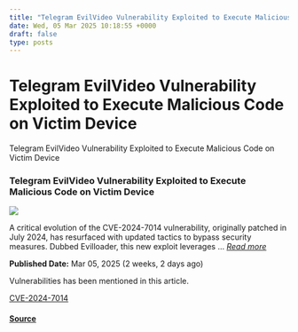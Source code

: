 ```yaml
---
title: "Telegram EvilVideo Vulnerability Exploited to Execute Malicious Code on Victim Device"
date: Wed, 05 Mar 2025 10:18:55 +0000
draft: false
type: posts
---
```

# Telegram EvilVideo Vulnerability Exploited to Execute Malicious Code on Victim Device





 Telegram EvilVideo Vulnerability Exploited to Execute Malicious Code on Victim Device 

### Telegram EvilVideo Vulnerability Exploited to Execute Malicious Code on Victim Device

![](https://upload.cvefeed.io/news/33546/thumbnail.jpg)

A critical evolution of the CVE-2024-7014 vulnerability, originally patched in July 2024, has resurfaced with updated tactics to bypass security measures. Dubbed Evilloader, this new exploit leverages ... [_Read more_](https://cybersecuritynews.com/telegram-evilvideo-vulnerability-exploited/)

**Published Date:** Mar 05, 2025 (2 weeks, 2 days ago)

Vulnerabilities has been mentioned in this article.

[CVE-2024-7014](https://cvefeed.io/vuln/detail/CVE-2024-7014)

#### [Source](https://cybersecuritynews.com/telegram-evilvideo-vulnerability-exploited/)

